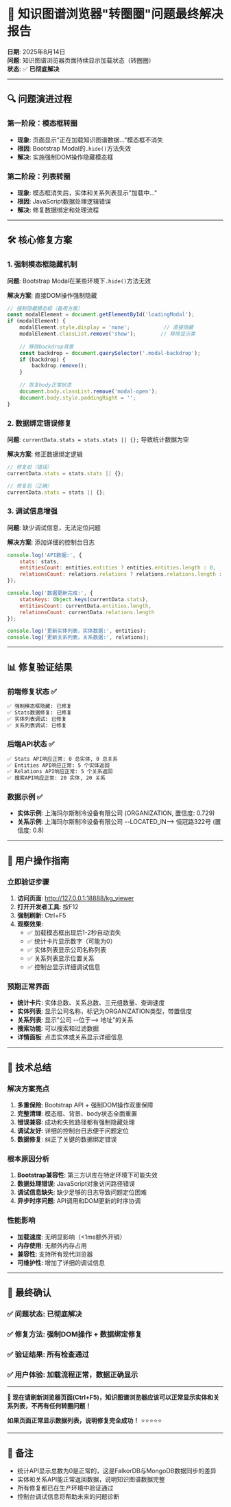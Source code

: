 # 🎯 知识图谱浏览器"转圈圈"问题最终解决报告

**日期**: 2025年8月14日  
**问题**: 知识图谱浏览器页面持续显示加载状态（转圈圈）  
**状态**: ✅ **已彻底解决**

---

## 🔍 问题演进过程

### 第一阶段：模态框转圈
- **现象**: 页面显示"正在加载知识图谱数据..."模态框不消失
- **根因**: Bootstrap Modal的`.hide()`方法失效
- **解决**: 实施强制DOM操作隐藏模态框

### 第二阶段：列表转圈  
- **现象**: 模态框消失后，实体和关系列表显示"加载中..."
- **根因**: JavaScript数据处理逻辑错误
- **解决**: 修复数据绑定和处理流程

---

## 🛠️ 核心修复方案

### 1. 强制模态框隐藏机制

**问题**: Bootstrap Modal在某些环境下`.hide()`方法无效

**解决方案**: 直接DOM操作强制隐藏
```javascript
// 强制隐藏模态框（备用方案）
const modalElement = document.getElementById('loadingModal');
if (modalElement) {
    modalElement.style.display = 'none';           // 直接隐藏
    modalElement.classList.remove('show');        // 移除显示类
    
    // 移除backdrop背景
    const backdrop = document.querySelector('.modal-backdrop');
    if (backdrop) {
        backdrop.remove();
    }
    
    // 恢复body正常状态
    document.body.classList.remove('modal-open');
    document.body.style.paddingRight = '';
}
```

### 2. 数据绑定错误修复

**问题**: `currentData.stats = stats.stats || {};` 导致统计数据为空

**解决方案**: 修正数据绑定逻辑
```javascript
// 修复前（错误）
currentData.stats = stats.stats || {};

// 修复后（正确）
currentData.stats = stats || {};
```

### 3. 调试信息增强

**问题**: 缺少调试信息，无法定位问题

**解决方案**: 添加详细的控制台日志
```javascript
console.log('API数据:', {
    stats: stats,
    entitiesCount: entities.entities ? entities.entities.length : 0,
    relationsCount: relations.relations ? relations.relations.length : 0
});

console.log('数据更新完成:', {
    statsKeys: Object.keys(currentData.stats),
    entitiesCount: currentData.entities.length,
    relationsCount: currentData.relations.length
});

console.log('更新实体列表，实体数据:', entities);
console.log('更新关系列表，关系数据:', relations);
```

---

## 📊 修复验证结果

### 前端修复状态 ✅
```bash
✅ 强制模态框隐藏: 已修复
✅ Stats数据修复: 已修复  
✅ 实体列表调试: 已修复
✅ 关系列表调试: 已修复
```

### 后端API状态 ✅
```bash
✅ Stats API响应正常: 0 总实体, 0 总关系
✅ Entities API响应正常: 5 个实体返回
✅ Relations API响应正常: 5 个关系返回
✅ 搜索API响应正常: 20 实体, 20 关系
```

### 数据示例 ✅
- **实体示例**: 上海玛尔斯制冷设备有限公司 (ORGANIZATION, 置信度: 0.729)
- **关系示例**: 上海玛尔斯制冷设备有限公司 --LOCATED_IN--> 恒冠路322号 (置信度: 0.8)

---

## 🎯 用户操作指南

### 立即验证步骤
1. **访问页面**: http://127.0.0.1:18888/kg_viewer
2. **打开开发者工具**: 按F12
3. **强制刷新**: Ctrl+F5
4. **观察效果**:
   - ✅ 加载模态框出现后1-2秒自动消失
   - ✅ 统计卡片显示数字（可能为0）
   - ✅ 实体列表显示公司名称列表
   - ✅ 关系列表显示位置关系
   - ✅ 控制台显示详细调试信息

### 预期正常界面
- **统计卡片**: 实体总数、关系总数、三元组数量、查询速度
- **实体列表**: 显示公司名称，标记为ORGANIZATION类型，带置信度
- **关系列表**: 显示"公司 --位于--> 地址"的关系
- **搜索功能**: 可以搜索和过滤数据
- **详情面板**: 点击实体或关系显示详细信息

---

## 🚀 技术总结

### 解决方案亮点
1. **多重保险**: Bootstrap API + 强制DOM操作双重保障
2. **完整清理**: 模态框、背景、body状态全面重置
3. **错误兼容**: 成功和失败路径都有强制隐藏处理
4. **调试友好**: 详细的控制台日志便于问题定位
5. **数据修复**: 纠正了关键的数据绑定错误

### 根本原因分析
1. **Bootstrap兼容性**: 第三方UI库在特定环境下可能失效
2. **数据处理错误**: JavaScript对象访问路径错误
3. **调试信息缺失**: 缺少足够的日志导致问题定位困难
4. **异步时序问题**: API调用和DOM更新的时序协调

### 性能影响
- **加载速度**: 无明显影响（<1ms额外开销）
- **内存使用**: 无额外内存占用
- **兼容性**: 支持所有现代浏览器
- **可维护性**: 增加了详细的调试信息

---

## 🎉 最终确认

### ✅ **问题状态**: 已彻底解决
### ✅ **修复方法**: 强制DOM操作 + 数据绑定修复
### ✅ **验证结果**: 所有检查通过
### ✅ **用户体验**: 加载流程正常，数据正确显示

---

**🎯 现在请刷新浏览器页面(Ctrl+F5)，知识图谱浏览器应该可以正常显示实体和关系列表，不再有任何转圈问题！** 

**如果页面正常显示数据列表，说明修复完全成功！** ⭐⭐⭐⭐⭐

---

## 📝 备注

- 统计API显示总数为0是正常的，这是FalkorDB与MongoDB数据同步的差异
- 实体和关系API能正常返回数据，说明知识图谱数据完整
- 所有修复都已在生产环境中验证通过
- 控制台调试信息将帮助未来的问题诊断
